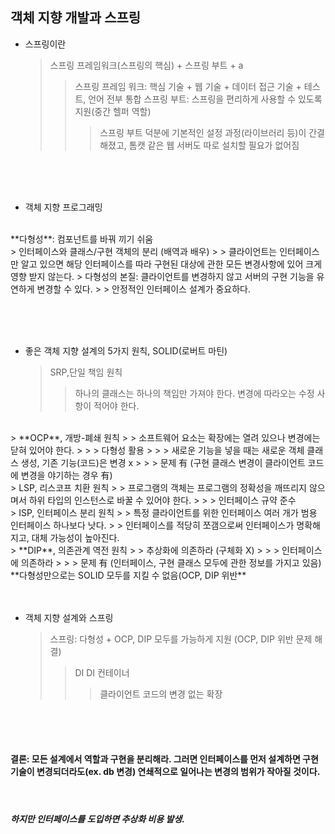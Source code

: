 ## 객체 지향 개발과 스프링

* 스프링이란

  > 스프링 프레임워크(스프링의 핵심) + 스프링 부트 + a
  > >스프링 프레임 워크: 핵심 기술 + 웹 기술 + 데이터 접근 기술 + 테스트, 언어 전부 통합 
  > >스프링 부트: 스프링을 편리하게 사용할 수 있도록 지원(중간 헬퍼 역할)
  > > >스프링 부트 덕분에 기본적인 설정 과정(라이브러리 등)이 간결해졌고, 톰캣 같은 웹 서버도 따로 설치할 필요가 없어짐          

<br/><br/><br/>

* 객체 지향 프로그래밍    
<br/>
  **다형성**: 컴포넌트를 바꿔 끼기 쉬움    
<br/>
  > 인터페이스와 클래스/구현 객체의 분리 (배역과 배우)
  > > 클라이언트는 인터페이스만 알고 있으면 해당 인터페이스를 따라 구현된 대상에 관한 모든 변경사항에 있어 크게 영향 받지 않는다.
  > 다형성의 본질: 클라이언트를 변경하지 않고 서버의 구현 기능을 유연하게 변경할 수 있다.
  > > 안정적인 인터페이스 설계가 중요하다.    


<br/><br/><br/>

* 좋은 객체 지향 설계의 5가지 원칙, SOLID(로버트 마틴)    

  > SRP,단일 책임 원칙
  > > 하나의 클래스는 하나의 책임만 가져야 한다. 
  > > 변경에 따라오는 수정 사항이 적어야 한다.    
 <br/>
  > **OCP**, 개방-폐쇄 원칙
  > > 소프트웨어 요소는 확장에는 열려 있으나 변경에는 닫혀 있어야 한다. 
  > > > 다형성 활용
  > > > 새로운 기능을 넣을 때는 새로운 객체 클래스 생성, 기존 기능(코드)은 변경 x
  > > > 문제 有 (구현 클래스 변경이 클라이언트 코드에 변경을 야기하는 경우 有)    
<br/>
  > LSP, 리스코프 치환 원칙
  > > 프로그램의 객체는 프로그램의 정확성을 깨뜨리지 않으며서 하위 타입의 인스턴스로 바꿀 수 있어야 한다.
  > > > 인터페이스 규약 준수     
<br/>
  > ISP, 인터페이스 분리 원칙
  > > 특정 클라이언트를 위한 인터페이스 여러 개가 범용 인터페이스 하나보다 낫다.
  > > 인터페이스를 적당히 쪼갬으로써 인터페이스가 명확해지고, 대체 가능성이 높아진다.    
<br/>
  > **DIP**, 의존관계 역전 원칙
  > > 추상화에 의존하라 (구체화 X)
  > > > 인터페이스에 의존하라
  > > > 문제 有 (인터페이스, 구현 클래스 모두에 관한 정보를 가지고 있음)    
<br/>
  **다형성만으로는 SOLID 모두를 지킬 수 없음(OCP, DIP 위반**    
<br/><br/><br/>

* 객체 지향 설계와 스프링    

  > 스프링: 다형성 + OCP, DIP 모두를 가능하게 지원 (OCP, DIP 위반 문제 해결)
  > > DI
  > > DI 컨테이너
  > > > 클라이언트 코드의 변경 없는 확장   

<br/><br/><br/>

#### 결론: 모든 설계에서 역할과 구현을 분리해라. 그러면 인터페이스를 먼저 설계하면 구현 기술이 변경되더라도(ex. db 변경) 연쇄적으로 일어나는 변경의 범위가 작아질 것이다.

<br/>

##### 하지만 인터페이스를 도입하면 추상화 비용 발생.

<br/><br/><br/>








